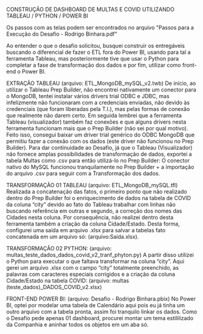 CONSTRUÇÃO DE DASHBOARD DE MULTAS E COVID UTILIZANDO TABLEAU / PYTHON / POWER BI

Os passos com as telas podem ser encontrados no arquivo "Passos para a Execução do Desafio - Rodrigo Binhara.pdf"

Ao entender o que o desafio solicitou, busquei construir os entregáveis buscando o diferencial de fazer o ETL fora do Power BI, usando para tal a ferramenta Tableau, mas posteriormente tive que usar o Python para completar a fase de transformação dos dados e por fim, utilizar como front-end o Power BI.

EXTRAÇÃO TABLEAU (arquivo: ETL_MongoDB_mySQL_v2.twb)
De início, ao utilizar o Tableau Prep Builder, não encontrei nativamente um conector para o MongoDB, tentei instalar vários drivers trial ODBC e JDBC, mas infelizmente não funcionaram com a credenciais enviadas, não devido às credenciais (que foram liberadas pela T.I.), mas pelas formas de conexão que realmente não darem certo.
Em seguida lembrei que a ferramenta Tableau (visualizador) também faz conexões e que alguns drivers nesta ferramenta funcionam mais que o Prep Builder (não sei por qual motivo). Feito isso, consegui baixar um driver trial genérico do ODBC MongoDB que permitiu fazer a conexão com os dados (este driver não funcionou no Prep Builder).
Para dar continuidade ao Desafio, já que o Tableau (Visualizador) não fornece amplas possibilidades de transformação de dados, exportei a tabela Multas como .csv para então utilizá-lo no Prep Builder:
O conector nativo do MySQL funcionou tranquilamente no Prep Builder + a importação do arquivo .csv para seguir com a Transformação dos dados. 

TRANSFORMAÇÃO 01 TABLEAU (arquivo: ETL_MongoDB_mySQL.tfl)
Realizada a concatenação das fatos, o primeiro ponto que não realizado dentro do Prep Builder foi o enriquecimento de dados na tabela de COVID da coluna “city” devido ao fato do Tableau trabalhar com linhas não buscando referência em outras e segundo, a correção dos nomes das Cidades nesta coluna. Por consequência, não realizei dentro desta ferramenta também a criação da coluna Cidade/Estado. 
Desta forma, configurei uma saída em arquivo .xlsx para salvar a tabelas fato concatenada em um arquivo só: (arquivo:Saída.xlsx).
 
TRANSFORMAÇÃO 02 PYTHON: (arquivo: multas_teste_dados_dados_covid_v2_tranf_phyton.py)
A partir disso utilizei o Python para executar o que faltava transformar na coluna “city”.
Aqui gerei um arquivo .xlsx com o campo “city” totalmente preenchido, as palavras com caracteres especiais corrigidos e a criação da coluna Cidade/Estado na tabela COVID: (arquivo: multas (teste_dados)_DADOS_COVID_v2.xlsx)
 

FRONT-END POWER BI: (arquivo: Desafio - Rodrigo Binhara.pbix)
No Power BI, optei por modelar uma tabela de Calendário aqui pois eu já tinha um outro arquivo com a tabela pronta, assim foi tranquilo linkar os dados.
Como o Desafio pede apenas 01 dashboard, procurei montar um tema estililizado da Companhia e aninhar todos os objetos em um aba só.
 


